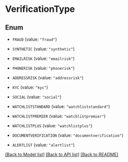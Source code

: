 # VerificationType

## Enum


* `FRAUD` (value: `"fraud"`)

* `SYNTHETIC` (value: `"synthetic"`)

* `EMAILRISK` (value: `"emailrisk"`)

* `PHONERISK` (value: `"phonerisk"`)

* `ADDRESSRISK` (value: `"addressrisk"`)

* `KYC` (value: `"kyc"`)

* `SOCIAL` (value: `"social"`)

* `WATCHLISTSTANDARD` (value: `"watchliststandard"`)

* `WATCHLISTPREMIER` (value: `"watchlistpremier"`)

* `WATCHLISTPLUS` (value: `"watchlistplus"`)

* `DOCUMENTVERIFICATION` (value: `"documentverification"`)

* `ALERTLIST` (value: `"alertlist"`)


[[Back to Model list]](../README.md#documentation-for-models) [[Back to API list]](../README.md#documentation-for-api-endpoints) [[Back to README]](../README.md)


